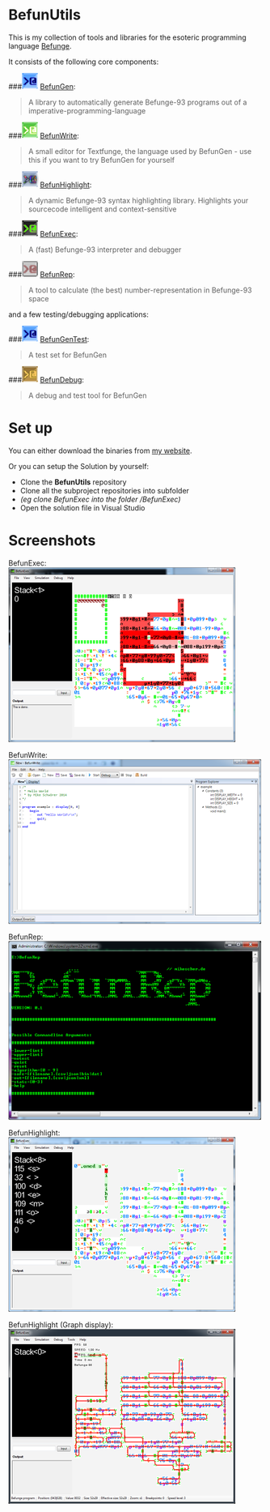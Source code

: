 BefunUtils
========

This is my collection of tools and libraries for the esoteric programming language [Befunge](http://esolangs.org/wiki/Befunge).

It consists of the following core components:

###![](https://raw.githubusercontent.com/Mikescher/BefunUtils/master/README-FILES/icon_BefunGen.png) [BefunGen](https://github.com/Mikescher/BefunGen):  
> A library to automatically generate Befunge-93 programs out of a imperative-programming-language

###![](https://raw.githubusercontent.com/Mikescher/BefunUtils/master/README-FILES/icon_BefunWrite.png) [BefunWrite](https://github.com/Mikescher/BefunWrite):  
> A small editor for Textfunge, the language used by BefunGen - use this if you want to try BefunGen for yourself

###![](https://raw.githubusercontent.com/Mikescher/BefunUtils/master/README-FILES/icon_BefunHighlight.png) [BefunHighlight](https://github.com/Mikescher/BefunHighlight):  
> A dynamic Befunge-93 syntax highlighting library. Highlights your sourcecode intelligent and context-sensitive

###![](https://raw.githubusercontent.com/Mikescher/BefunUtils/master/README-FILES/icon_BefunExec.png) [BefunExec](https://github.com/Mikescher/BefunExec):  
> A (fast) Befunge-93 interpreter and debugger

###![](https://raw.githubusercontent.com/Mikescher/BefunUtils/master/README-FILES/icon_BefunRep.png) [BefunRep](https://github.com/Mikescher/BefunRep):  
> A tool to calculate (the best) number-representation in Befunge-93 space


and a few testing/debugging applications:

###![](https://raw.githubusercontent.com/Mikescher/BefunUtils/master/README-FILES/icon_BefunGen.png) [BefunGenTest](https://github.com/Mikescher/BefunGenTest):  
> A test set for BefunGen

###![](https://raw.githubusercontent.com/Mikescher/BefunUtils/master/README-FILES/icon_BefunDebug.png) [BefunDebug](https://github.com/Mikescher/BefunDebug):  
> A debug and test tool for BefunGen


Set up
==========

You can either download the binaries from [my website](http://www.mikescher.de/programs/view/BefunUtils).

Or you can setup the Solution by yourself:

- Clone the **BefunUtils** repository
- Clone all the subproject repositories into subfolder
- *(eg clone BefunExec into the folder /BefunExec)*
- Open the solution file in Visual Studio


Screenshots
==========

BefunExec:  
![](https://raw.githubusercontent.com/Mikescher/BefunUtils/master/README-FILES/BefunExec_Main.png)

BefunWrite:  
![](https://raw.githubusercontent.com/Mikescher/BefunUtils/master/README-FILES/BefunWrite_Main.png)

BefunRep:  
![](https://raw.githubusercontent.com/Mikescher/BefunUtils/master/README-FILES/BefunRep_Main.png)

BefunHighlight:  
![](https://raw.githubusercontent.com/Mikescher/BefunUtils/master/README-FILES/BefunExec_ESH_example.png)

BefunHighlight (Graph display):  
![](https://raw.githubusercontent.com/Mikescher/BefunUtils/master/README-FILES/BefunExec_ESG_example.png)
